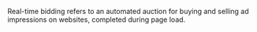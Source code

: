 Real-time bidding refers to an automated auction for buying and selling ad impressions on websites,
completed during page load.